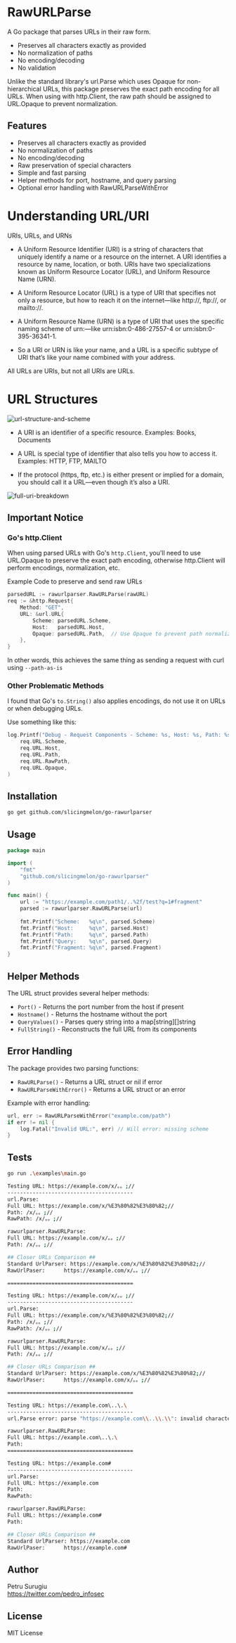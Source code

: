 # RawURLParse

A Go package that parses URLs in their raw form.

- Preserves all characters exactly as provided
- No normalization of paths
- No encoding/decoding
- No validation

Unlike the standard library's url.Parse which uses Opaque for non-hierarchical URLs,
this package preserves the exact path encoding for all URLs. When using with http.Client,
the raw path should be assigned to URL.Opaque to prevent normalization.

## Features

- Preserves all characters exactly as provided
- No normalization of paths
- No encoding/decoding
- Raw preservation of special characters
- Simple and fast parsing
- Helper methods for port, hostname, and query parsing
- Optional error handling with RawURLParseWithError



# Understanding URL/URI 

URIs, URLs, and URNs

- A Uniform Resource Identifier (URI) is a string of characters that uniquely identify a name or a resource on the internet. A URI identifies a resource by name, location, or both. URIs have two specializations known as Uniform Resource Locator (URL), and Uniform Resource Name (URN).

-  A Uniform Resource Locator (URL) is a type of URI that specifies not only a resource, but how to reach it on the internet—like http://, ftp://, or mailto://.

- A Uniform Resource Name (URN) is a type of URI that uses the specific naming scheme of urn:—like urn:isbn:0-486-27557-4 or urn:isbn:0-395-36341-1.

- So a URI or URN is like your name, and a URL is a specific subtype of URI that’s like your name combined with your address. 

All URLs are URIs, but not all URIs are URLs.

# URL Structures

![url-structure-and-scheme](./images/url-structure-and-scheme.jpg)

 - A URI is an identifier of a specific resource. Examples: Books, Documents

 - A URL is special type of identifier that also tells you how to access it. Examples: HTTP, FTP, MAILTO

- If the protocol (https, ftp, etc.) is either present or implied for a domain, you should call it a URL—even though it’s also a URI. 

![full-uri-breakdown](./images/full-uri-breakdown.jpg)



## Important Notice

### Go's http.Client
When using parsed URLs with Go's `http.Client`, you'll need to use URL.Opaque to preserve
the exact path encoding, otherwise http.Client will perform encodings, normalization, etc. 

Example Code to preserve and send raw URLs

```go
parsedURL := rawurlparser.RawURLParse(rawURL)
req := &http.Request{
    Method: "GET",
    URL: &url.URL{
        Scheme: parsedURL.Scheme,
        Host:   parsedURL.Host,
        Opaque: parsedURL.Path,  // Use Opaque to prevent path normalization
    },
}
```

In other words, this achieves the same thing as sending a request with curl using `--path-as-is`

### Other Problematic Methods

I found that Go's `to.String()` also applies encodings, do not use it on URLs or when debugging URLs.

Use something like this:
```go
log.Printf("Debug - Request Components - Scheme: %s, Host: %s, Path: %s, RawPath: %s, Opaque: %s",
    req.URL.Scheme,
    req.URL.Host,
    req.URL.Path,
    req.URL.RawPath,
    req.URL.Opaque,
)
```


## Installation

```bash
go get github.com/slicingmelon/go-rawurlparser
```

## Usage

```go
package main

import (
    "fmt"
    "github.com/slicingmelon/go-rawurlparser"
)

func main() {
    url := "https://example.com/path1/..%2f/test?q=1#fragment"
    parsed := rawurlparser.RawURLParse(url)
    
    fmt.Printf("Scheme:   %q\n", parsed.Scheme)
    fmt.Printf("Host:     %q\n", parsed.Host)
    fmt.Printf("Path:     %q\n", parsed.Path)
    fmt.Printf("Query:    %q\n", parsed.Query)
    fmt.Printf("Fragment: %q\n", parsed.Fragment)
}
```

## Helper Methods

The URL struct provides several helper methods:

- `Port()` - Returns the port number from the host if present
- `Hostname()` - Returns the hostname without the port
- `QueryValues()` - Parses query string into a map[string][]string
- `FullString()` - Reconstructs the full URL from its components

## Error Handling

The package provides two parsing functions:

- `RawURLParse()` - Returns a URL struct or nil if error
- `RawURLParseWithError()` - Returns a URL struct or an error

Example with error handling:

```go
url, err := RawURLParseWithError("example.com/path")
if err != nil {
    log.Fatal("Invalid URL:", err) // Will error: missing scheme
}
```

## Tests

```bash
go run .\examples\main.go

Testing URL: https://example.com/x/。。;//
----------------------------------------
url.Parse:
Full URL: https://example.com/x/%E3%80%82%E3%80%82;//
Path: /x/。。;//
RawPath: /x/。。;//

rawurlparser.RawURLParse:
Full URL: https://example.com/x/。。;//
Path: /x/。。;//

## Closer URLs Comparison ##
Standard UrlParser: https://example.com/x/%E3%80%82%E3%80%82;//
RawUrlPaser:      https://example.com/x/。。;//

========================================

Testing URL: https://example.com/x/。。;//
----------------------------------------
url.Parse:
Full URL: https://example.com/x/%E3%80%82%E3%80%82;//
Path: /x/。。;//
RawPath: /x/。。;//

rawurlparser.RawURLParse:
Full URL: https://example.com/x/。。;//
Path: /x/。。;//

## Closer URLs Comparison ##
Standard UrlParser: https://example.com/x/%E3%80%82%E3%80%82;//
RawUrlPaser:      https://example.com/x/。。;//

========================================

Testing URL: https://example.com\..\.\
----------------------------------------
url.Parse error: parse "https://example.com\\..\\.\\": invalid character "\\" in host name

rawurlparser.RawURLParse:
Full URL: https://example.com\..\.\
Path:
========================================

Testing URL: https://example.com#
----------------------------------------
url.Parse:
Full URL: https://example.com
Path:
RawPath:

rawurlparser.RawURLParse:
Full URL: https://example.com#
Path:

## Closer URLs Comparison ##
Standard UrlParser: https://example.com
RawUrlPaser:      https://example.com#
```

## Author

Petru Surugiu<br>
https://twitter.com/pedro_infosec

## License

MIT License